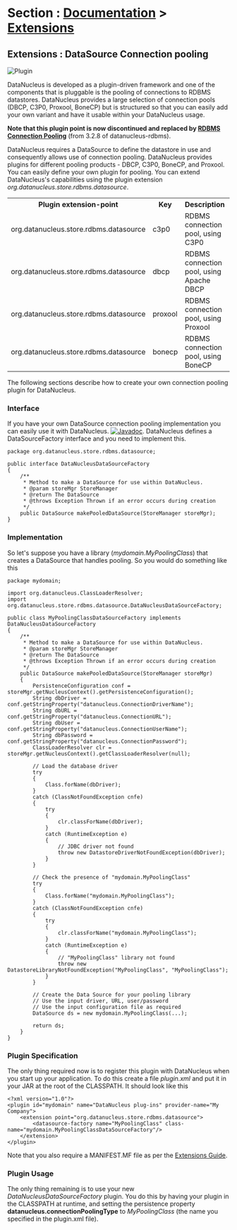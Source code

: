 <head><title>Extensions : Connection Pooling</title></head>

# Section : [Documentation](../index.html) > [Extensions](index.html)

## Extensions : DataSource Connection pooling
![Plugin](../../images/nucleus_plugin.gif)

DataNucleus is developed as a plugin-driven framework and one of the components that is 
pluggable is  the pooling of connections to RDBMS datastores. DataNucleus provides a large selection
of connection pools (DBCP, C3P0, Proxool, BoneCP) but is structured so that you can easily add your 
own variant and have it usable within your DataNucleus usage.

__Note that this plugin point is now discontinued and replaced by [RDBMS Connection Pooling](rdbms_connection_pool.html)__ (from 3.2.8 of datanucleus-rdbms).

DataNucleus requires a DataSource to define the datastore in use and consequently allows use of 
connection pooling. DataNucleus provides plugins for different pooling products - DBCP, C3P0, BoneCP, and
Proxool. You can easily define your own plugin for pooling. You can extend DataNucleus's capabilities 
using the plugin extension _org.datanucleus.store.rdbms.datasource_.


<table>
    <tr>
        <th>Plugin extension-point</th>
        <th>Key</th>
        <th>Description</th>
        <th width="80">Location</th>
    </tr>
    <tr>
        <td>org.datanucleus.store.rdbms.datasource</td>
        <td>c3p0</td>
        <td>RDBMS connection pool, using C3P0</td>
        <td>datanucleus-rdbms</td>
    </tr>
    <tr>
        <td>org.datanucleus.store.rdbms.datasource</td>
        <td>dbcp</td>
        <td>RDBMS connection pool, using Apache DBCP</td>
        <td>datanucleus-rdbms</td>
    </tr>
    <tr>
        <td>org.datanucleus.store.rdbms.datasource</td>
        <td>proxool</td>
        <td>RDBMS connection pool, using Proxool</td>
        <td>datanucleus-rdbms</td>
    </tr>
    <tr>
        <td>org.datanucleus.store.rdbms.datasource</td>
        <td>bonecp</td>
        <td>RDBMS connection pool, using BoneCP</td>
        <td>datanucleus-rdbms</td>
    </tr>
</table>

The following sections describe how to create your own connection pooling plugin for DataNucleus.

### Interface

If you have your own DataSource connection pooling implementation you can easily use it with DataNucleus.
[![Javadoc](../../images/javadoc.gif)](http://www.datanucleus.org/javadocs/store.rdbms/3.1/org/datanucleus/store/rdbms/datasource/DataNucleusDataSourceFactory.html).
DataNucleus defines a DataSourceFactory interface and you need to implement this.


	package org.datanucleus.store.rdbms.datasource;
	
	public interface DataNucleusDataSourceFactory
	{
	    /**
    	 * Method to make a DataSource for use within DataNucleus.
    	 * @param storeMgr StoreManager
    	 * @return The DataSource
    	 * @throws Exception Thrown if an error occurs during creation
    	 */
    	public DataSource makePooledDataSource(StoreManager storeMgr);
	}


### Implementation

So let's suppose you have a library (_mydomain.MyPoolingClass_) that creates a DataSource that handles pooling. So you would do something like this

	package mydomain;

	import org.datanucleus.ClassLoaderResolver;
	import org.datanucleus.store.rdbms.datasource.DataNucleusDataSourceFactory;

	public class MyPoolingClassDataSourceFactory implements DataNucleusDataSourceFactory
	{
    	/**
    	 * Method to make a DataSource for use within DataNucleus.
    	 * @param storeMgr StoreManager
    	 * @return The DataSource
    	 * @throws Exception Thrown if an error occurs during creation
    	 */
    	public DataSource makePooledDataSource(StoreManager storeMgr)
    	{
        	PersistenceConfiguration conf = storeMgr.getNucleusContext().getPersistenceConfiguration();
        	String dbDriver = conf.getStringProperty("datanucleus.ConnectionDriverName");
        	String dbURL = conf.getStringProperty("datanucleus.ConnectionURL");
        	String dbUser = conf.getStringProperty("datanucleus.ConnectionUserName");
        	String dbPassword = conf.getStringProperty("datanucleus.ConnectionPassword");
        	ClassLoaderResolver clr = storeMgr.getNucleusContext().getClassLoaderResolver(null);
	
        	// Load the database driver
        	try
        	{
            	Class.forName(dbDriver);
        	}
        	catch (ClassNotFoundException cnfe)
        	{
            	try
            	{
                	clr.classForName(dbDriver);
            	}
            	catch (RuntimeException e)
            	{
                	// JDBC driver not found
                	throw new DatastoreDriverNotFoundException(dbDriver);
            	}
        	}

        	// Check the presence of "mydomain.MyPoolingClass"
        	try
        	{
            	Class.forName("mydomain.MyPoolingClass");
        	}
        	catch (ClassNotFoundException cnfe)
        	{
            	try
            	{
                	clr.classForName("mydomain.MyPoolingClass");
            	}
            	catch (RuntimeException e)
            	{
                	// "MyPoolingClass" library not found
            	    throw new DatastoreLibraryNotFoundException("MyPoolingClass", "MyPoolingClass");
            	}
        	}
	
        	// Create the Data Source for your pooling library
        	// Use the input driver, URL, user/password
        	// Use the input configuration file as required
        	DataSource ds = new mydomain.MyPoolingClass(...);
	
        	return ds;
    	}
	}

### Plugin Specification

The only thing required now is to register this plugin with DataNucleus when you start up your application.
To do this create a file _plugin.xml_ and put it in your JAR at the root of the CLASSPATH. 
It should look like this

	<?xml version="1.0"?>
	<plugin id="mydomain" name="DataNucleus plug-ins" provider-name="My Company">
    	<extension point="org.datanucleus.store.rdbms.datasource">
        	<datasource-factory name="MyPoolingClass" class-name="mydomain.MyPoolingClassDataSourceFactory"/>
    	</extension>
	</plugin>

Note that you also require a MANIFEST.MF file as per the [Extensions Guide](index.html).

### Plugin Usage

The only thing remaining is to use your new _DataNucleusDataSourceFactory_ plugin. You do 
this by having your plugin in the CLASSPATH at runtime, and setting the persistence property 
__datanucleus.connectionPoolingType__ to _MyPoolingClass_ (the name you specified in the plugin.xml file).

